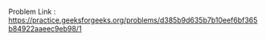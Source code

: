 Problem Link : https://practice.geeksforgeeks.org/problems/d385b9d635b7b10eef6bf365b84922aaeec9eb98/1